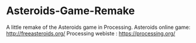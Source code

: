 # Asteroids-Game-Remake
A little remake of the Asteroids game in Processing.
Asteroids online game: http://freeasteroids.org/
Processing webiste   : https://processing.org/
